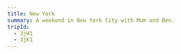 ```yaml
---
title: New York
summary: A weekend in New York City with Mum and Ben.
tripId:
  - 3jH1
  - 3jK1
---
```

